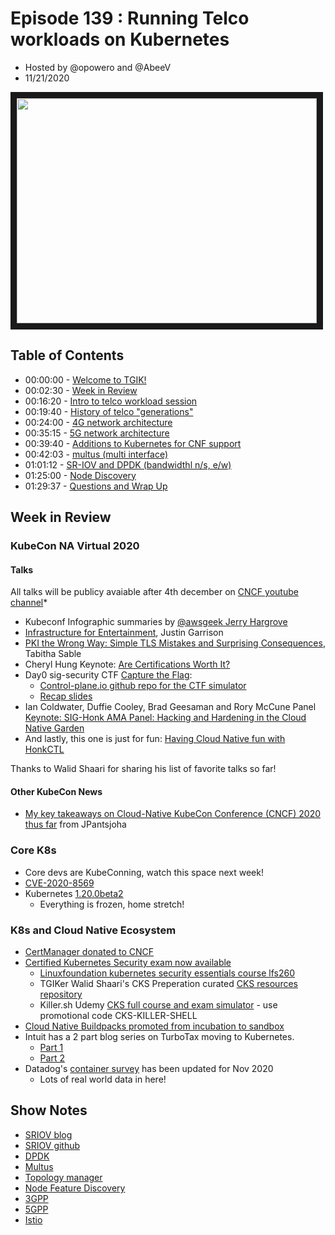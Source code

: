 # Episode 139 : Running Telco workloads on Kubernetes
- Hosted by @opowero and @AbeeV
- 11/21/2020

<!--- Thumbnailed embed of the video, n8Xo_ghCIOSY is the video id from the youtube url --->

<a href="https://www.youtube.com/watch?v=v9GQYTc7TJc
" target="_blank"><img src="http://img.youtube.com/vi/v9GQYTc7TJc/hqdefault.jpg" width="480" height="360" border="10" /></a>

## Table of Contents

- 00:00:00 - [Welcome to TGIK!](https://youtu.be/v9GQYTc7TJc?t=7)
- 00:02:30 - [Week in Review](https://youtu.be/v9GQYTc7TJc?t=150)
- 00:16:20 - [Intro to telco workload session](https://youtu.be/v9GQYTc7TJc?t=980)
- 00:19:40 - [History of telco "generations"](https://youtu.be/v9GQYTc7TJc?t=1180)
- 00:24:00 - [4G network architecture](https://youtu.be/v9GQYTc7TJc?t=1440)
- 00:35:15 - [5G network architecture](https://youtu.be/v9GQYTc7TJc?t=2115)
- 00:39:40 - [Additions to Kubernetes for CNF support](https://youtu.be/v9GQYTc7TJc?t=2380)
- 00:42:03 - [multus (multi interface)](https://youtu.be/v9GQYTc7TJc?t=2523)
- 01:01:12 - [SR-IOV and DPDK (bandwidthl n/s, e/w)](https://youtu.be/v9GQYTc7TJc?t=3672)
- 01:25:00 - [Node Discovery](https://youtu.be/v9GQYTc7TJc?t=5100)
- 01:29:37 - [Questions and Wrap Up](https://youtu.be/v9GQYTc7TJc?t=5377)

## Week in Review

### KubeCon NA Virtual 2020

#### Talks
All talks will be publicy avaiable after 4th december on [CNCF youtube channel](https://www.youtube.com/channel/UCvqbFHwN-nwalWPjPUKpvTA)*
 - Kubeconf Infographic summaries by [@awsgeek Jerry Hargrove](https://www.awsgeek.com/KubeCon-Virtual-2020/)
 - [Infrastructure for Entertainment](https://kccncna20.sched.com/event/ekD3/infrastructure-for-entertainment-justin-garrison-amazon), Justin Garrison 
 - [PKI the Wrong Way: Simple TLS Mistakes and Surprising Consequences](https://kccncna20.sched.com/event/ekES/pki-the-wrong-way-simple-tls-mistakes-and-surprising-consequences-tabitha-sable-datadog), Tabitha Sable
 - Cheryl Hung Keynote: [Are Certifications Worth It? ](https://kccncna20.sched.com/event/eoDp/keynote-are-certifications-worth-it-cheryl-hung-vice-president-ecosystem-cloud-native-computing-foundation)
 - Day0 sig-security CTF [Capture the Flag](https://sched.co/fEjI):
   - [Control-plane.io github repo for the CTF simulator](https://t.co/79rFU6nZy1?amp=1)
   - [Recap slides](https://drive.google.com/file/d/1am_eYqyQjlJO10TWuRtfP8VjLikIDeDX/view)
- Ian Coldwater, Duffie Cooley, Brad Geesaman and Rory McCune Panel [Keynote: SIG-Honk AMA Panel: Hacking and Hardening in the Cloud Native Garden](https://kccncna20.sched.com/event/eoIZ/keynote-sig-honk-ama-panel-hacking-and-hardening-in-the-cloud-native-garden-ian-coldwater-independent-duffie-cooley-independent-brad-geesaman-co-founder-darkbit-rory-mccune-principal-consultant)
- And lastly, this one is just for fun: [Having Cloud Native fun with HonkCTL](https://kccncna20.sched.com/event/ekBS/having-cloud-native-fun-with-honkctl-jeffrey-sica-red-hat)

Thanks to Walid Shaari for sharing his list of favorite talks so far! 

#### Other KubeCon News

- [My key takeaways on Cloud-Native KubeCon Conference (CNCF) 2020 thus far](https://itnext.io/my-key-takeaways-on-cloud-native-kubecon-conference-cncf-2020-thusfar-cb1dfae85a4e) from JPantsjoha

### Core K8s 

- Core devs are KubeConning, watch this space next week!
- [CVE-2020-8569](https://groups.google.com/g/kubernetes-dev/c/_2a2BVACg3s/m/taaiikXRAgAJ)
- Kubernetes [1.20.0beta2](https://github.com/kubernetes/kubernetes/blob/master/CHANGELOG/CHANGELOG-1.20.md/#v1200-beta2)
    - Everything is frozen, home stretch!

### K8s and Cloud Native Ecosystem

- [CertManager donated to CNCF](https://www.businesswire.com/news/home/20201117005452/en/Jetstack-Donates-cert-manager-to-Cloud-Native-Computing-Foundation)
- [Certified Kubernetes Security exam now available](https://www.cncf.io/announcements/2020/11/17/kubernetes-security-specialist-certification-now-available/)
   - [Linuxfoundation kubernetes security essentials course lfs260](https://training.linuxfoundation.org/training/kubernetes-security-essentials-lfs260/)
   - TGIKer Walid Shaari's CKS Preperation curated [CKS resources repository](https://github.com/walidshaari/Certified-Kubernetes-Security-Specialist)
   - Killer.sh Udemy [CKS full course and exam simulator](https://www.udemy.com/course/certified-kubernetes-security-specialist/?couponCode=CKS-KILLER-SHELL)  - use promotional code CKS-KILLER-SHELL
- [Cloud Native Buildpacks promoted from incubation to sandbox](https://www.cncf.io/blog/2020/11/18/toc-approves-cloud-native-buildpacks-from-sandbox-to-incubation/)
- Intuit has a 2 part blog series on TurboTax moving to Kubernetes. 
    - [Part 1](https://medium.com/intuit-engineering/turbotax-moves-to-kubernetes-an-intuit-journey-part-1-aa861c061a11)
    - [Part 2](https://medium.com/intuit-engineering/turbotax-moves-to-kubernetes-an-intuit-journey-part-2-f5217772fbb6)
- Datadog's [container survey](https://www.datadoghq.com/container-report/) has been updated for Nov 2020
    - Lots of real world data in here! 

## Show Notes

- [SRIOV blog](https://blog.scottlowe.org/2009/12/02/what-is-sr-iov/)
- [SRIOV github](https://github.com/k8snetworkplumbingwg/sriov-network-device-plugin)
- [DPDK](https://www.dpdk.org/)
- [Multus](https://github.com/intel/multus-cni#quickstart-installation-guide)
- [Topology manager](https://kubernetes.io/docs/tasks/administer-cluster/topology-manager/)
- [Node Feature Discovery](https://github.com/kubernetes-sigs/node-feature-discovery)
- [3GPP](https://www.3gpp.org/)
- [5GPP](https://5g-ppp.eu/)
- [Istio](https://istio.io/latest/docs/setup/getting-started/)


